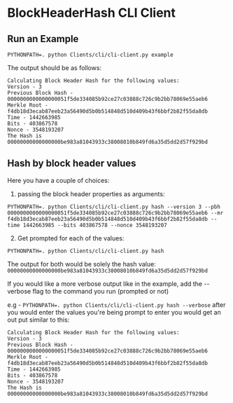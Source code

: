 # BlockHeaderHash CLI Client

## Run an Example
```PYTHONPATH=. python Clients/cli/cli-client.py example```

The output should be as follows:
```
Calculating Block Header Hash for the following values:
Version - 3
Previous Block Hash - 0000000000000000051f5de334085b92ce27c03888c726c9b2bb78069e55aeb6
Merkle Root - f4db18d3ecab87eeb23a56490d5b0b514848d510d409b43f6bbf2b82f55da8db
Time - 1442663985
Bits - 403867578
Nonce - 3548193207
The Hash is 00000000000000000be983a81043933c38008010b849fd6a35d5dd2d57f929bd
```


## Hash by block header values
Here you have a couple of choices:

1. passing the block header properties as arguments: 
```
PYTHONPATH=. python Clients/cli/cli-client.py hash --version 3 --pbh 0000000000000000051f5de334085b92ce27c03888c726c9b2bb78069e55aeb6 --mr f4db18d3ecab87eeb23a56490d5b0b514848d510d409b43f6bbf2b82f55da8db --time 1442663985 --bits 403867578 --nonce 3548193207
```

2. Get prompted for each of the values:
```
PYTHONPATH=. python Clients/cli/cli-client.py hash
```

The output for both would be solely the hash value: `00000000000000000be983a81043933c38008010b849fd6a35d5dd2d57f929bd`

If you would like a more verbose output like in the example, add the --verbose flag to the command you run (prompted or not)

e.g - `PYTHONPATH=. python Clients/cli/cli-client.py hash --verbose`
after you would enter the values you're being prompt to enter you would get an out put similar to this:
```
Calculating Block Header Hash for the following values:
Version - 3
Previous Block Hash - 0000000000000000051f5de334085b92ce27c03888c726c9b2bb78069e55aeb6
Merkle Root - f4db18d3ecab87eeb23a56490d5b0b514848d510d409b43f6bbf2b82f55da8db
Time - 1442663985
Bits - 403867578
Nonce - 3548193207
The Hash is 00000000000000000be983a81043933c38008010b849fd6a35d5dd2d57f929bd
```


